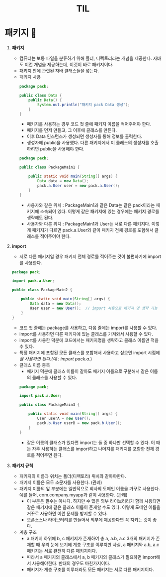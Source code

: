 # <center>TIL<center>

# 패키지 :memo:

1. **패키지**
    - 컴퓨터는 보통 파일을 분류하기 위해 폴더, 디렉토리라는 개념을 제공한다. 자바도 이런 개념을 제공하는데, 이것이 바로 패키지이다.
    - 패키지 안에 관련된 자바 클래스들을 넣는다.
    - 패키지 사용
        ```java
        package pack;

        public class Data {
            public Data() {
                System.out.println("패키지 pack Data 생성");
            }
        }
        ```
        - 패키지를 사용하는 경우 코드 첫 줄에 패키지 이름을 적어주어야 한다.
        - 패키지를 먼저 만들고, 그 이후에 클래스를 만든다.
        - 이후 Data 인스턴스가 생성되면 생성자를 통해 정보를 출력한다.
        - 생성자에 public을 사용했다. 다른 패키지에서 이 클래스의 생성자를 호출하려면 public을 사용해야 한다.
        ```java
        package pack;

        public class PackageMain1 {

            public static void main(String[] args) {
                Data data = new Data();
                pack.a.User user = new pack.a.User();
            }
        }
        ```
        - 사용자와 같은 위치 : PackageMain1과 같은 Data는 같은 pack이라는 패키지에 소속되어 있다. 이렇게 같은 패키지에 있는 경우에는 패키지 경로를 생략해도 된다.
        - 사용자와 다른 위치 : PackageMain1과 User는 서로 다른 패키지다. 이렇게 패키지가 다르면 pack.a.User와 같이 패키지 전체 경로를 포함해서 클래스를 적어주어야 한다.

2. **import**
    - 서로 다른 패키지일 경우 패키지 전체 경로를 적어주는 것이 불편하기에 import를 사용한다.
    ```java
    package pack;

    import pack.a.User;

    public class PackageMain2 {

        public static void main(String[] args) {
            Data data = new Data();
            User user = new User();  // import 사용으로 패키지 명 생략 가능
        }
    }
    ```
    - 코드 첫 줄에는 package를 사용하고, 다음 줄에는 import를 사용할 수 있다.
    - import를 사용하면 다른 패키지에 있는 클래스를 가져와서 사용할 수 있다.
    - import를 사용한 덕분에 코드에서는 패키지명을 생략하고 클래스 이름만 적을수 있다.
    - 특정 패키지에 포함된 모든 클래스를 포함해서 사용하고 싶으면 import 시점에 *을 사용하면 된다.(예 : import pack.a.*)
    - 클래스 이름 중복
        - 패키지 덕분에 클래스 이름이 같아도 패키지 이름으로 구분해서 같은 이름의 클래스를 사용할 수 있다.
        ```java
        package pack;

        import pack.a.User;

        public class PackageMain3 {

            public static void main(String[] args) {
                User userA = new User();
                pack.b.User userB = new pack.b.User();
            }
        }
        ```
        - 같은 이름의 클래스가 있다면 import는 둘 중 하나만 선택할 수 있다. 이 때는 자주 사용하는 클래스를 import하고 나머지를 패키지를 포함한 전체 경로를 적어주면 된다.

3. **패키지 규칙**
    - 패키지의 이름과 위치는 폴더(디렉토리) 위치와 같아야한다.
    - 패키지 이름은 모두 소문자를 사용한다. (관례)
    - 패키지 이름의 앞 부분에는 일반적으로 회사의 도메인 이름을 거꾸로 사용한다. 예를 들어, com.company.myapp과 같이 사용한다. (관례)
        - 이 부분은 필수는 아니다. 하지만 수 많은 외부 라이브러리가 함께 사용되면 같은 패키지에 같은 클래스 이름이 존재할 수도 있다. 이렇게 도메인 이름을 거꾸로 사용하면 이런 문제를 방지할 수 있다.
        - 오픈소스나 라이브러리를 만들어서 외부에 제공한다면 꼭 지키는 것이 좋다.
    - 계층 구조
        - a 패키지 하위에 b, c 패키지가 존재하여 총 a, a.b, a.c 3개의 패키지가 존재할 때 우리 눈에 보기에 계층 구조를 이루지만 사실, a 패키지와 a.b, a.c 패키지는 서로 완전히 다른 패키지이다.
        - 따라서 a 패키지의 클래스에서 a, b 패키지의 클래스가 필요하면 import해서 사용해야한다. 반대의 경우도 마찬가지이다.
        - 패키지가 계층 구조를 이루더라도 모든 패키지는 서로 다른 패키지이다.